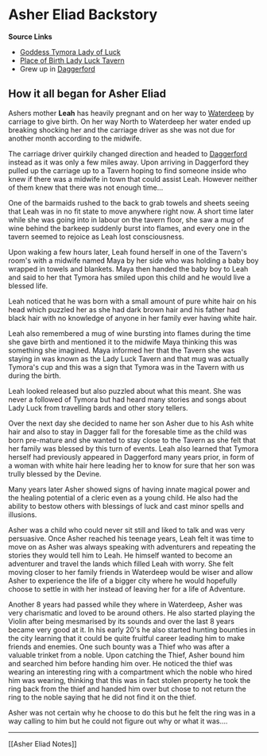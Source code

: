 

# Asher Eliad Backstory 

**Source Links**
- [Goddess Tymora Lady of Luck](https://forgottenrealms.fandom.com/wiki/Tymora)
- [Place of Birth Lady Luck Tavern](https://forgottenrealms.fandom.com/wiki/Lady_Luck_Tavern)
- Grew up in [Daggerford](https://forgottenrealms.fandom.com/wiki/Daggerford)


## How it all began for Asher Eliad
Ashers mother **Leah** has heavily pregnant and on her way to [Waterdeep](https://forgottenrealms.fandom.com/wiki/Waterdeep) by carriage to give birth. On her way North to Waterdeep her water ended up breaking shocking her and the carriage driver as she was not due for another month according to the midwife. 

The carriage driver quirkily changed direction and headed to [Daggerford](https://forgottenrealms.fandom.com/wiki/Daggerford) instead as it was only a few miles away. Upon arriving in Daggerford they pulled up the carriage up to a Tavern hoping to find someone inside who knew if there was a midwife in town that could assist Leah. However neither of them knew that there was not enough time... 

One of the barmaids rushed to the back to grab towels and sheets seeing that Leah was in no fit state to move anywhere right now. A short time later while she was going into in labour on the tavern floor, she saw a mug of wine behind the barkeep suddenly burst into flames, and every one in the tavern seemed to rejoice as Leah lost consciousness. 

Upon waking a few hours later, Leah found herself in one of the Tavern's room's with a midwife named Maya by her side who was holding a baby boy wrapped in towels and blankets. Maya then handed the baby boy to Leah and said to her that Tymora has smiled upon this child and he would live a blessed life.

Leah noticed that he was born with a small amount of pure white hair on his head which puzzled her as she had dark brown hair and his father had black hair with no knowledge of anyone in her family ever having white hair. 

Leah also remembered a mug of wine bursting into flames during the time she gave birth and mentioned it to the midwife Maya thinking this was something she imagined. Maya informed her that the Tavern she was staying in was known as the Lady Luck Tavern and that mug was actually Tymora's cup and this was a sign that Tymora was in the Tavern with us during the birth.

Leah looked released but also puzzled about what this meant. She was never a followed of Tymora but had heard many stories and songs about Lady Luck from travelling bards and other story tellers. 

Over the next day she decided to name her son Asher due to his Ash white hair and also to stay in Dagger fall for the foresable time as the child was born pre-mature and she wanted to stay close to the Tavern as she felt that her family was blessed by this turn of events. Leah also learned that Tymora herself had previously appeared in Daggerford many years prior, in form of a woman with white hair here leading her to know for sure that her son was trully blessed by the Devine. 


Many years later Asher showed signs of having innate magical power and the healing potential of a cleric even as a young child. He also had the ability to bestow others with blessings of luck and cast minor spells and illusions. 

Asher was a child who could never sit still and liked to talk and was very persuasive. Once Asher reached his teenage years, Leah felt it was time to move on as Asher was always speaking with adventurers and repeating the stories they would tell him to Leah. He himself wanted to become an adventurer and travel the lands which filled Leah with worry. She felt moving closer to her family friends in Waterdeep would be wiser and allow Asher to experience the life of a bigger city where he would hopefully choose to settle in with her instead of leaving her for a life of Adventure.  

Another 8 years had passed while they where in Waterdeep, Asher was very charismatic and loved to be around others. He also started playing the Violin after being mesmarised by its sounds and over the last 8 years became very good at it. In his early 20's he also started hunting bounties in the city learning that it could be quite fruitful career leading him to make friends and enemies. One such bounty was a Thief who was after a valuable trinket from a noble. Upon catching the Thief, Asher bound him and searched him before handing him over. He noticed the thief was wearing an interesting ring with a compartment which the noble who hired him was wearing, thinking that this was in fact stolen property he took the ring back from the thief and handed him over but chose to not return the ring to the noble saying that he did not find it on the thief. 

Asher was not certain why he choose to do this but he felt the ring was in a way calling to him but he could not figure out why or what it was....



---
[[Asher Eliad Notes]]